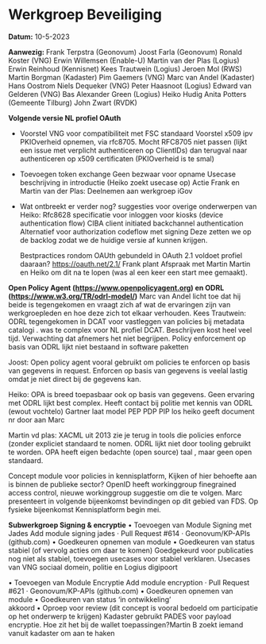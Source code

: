# Werkgroep Beveiliging

**Datum:** 10-5-2023

**Aanwezig:** 
Frank Terpstra	(Geonovum)
Joost Farla	(Geonovum)
Ronald Koster	(VNG)
Erwin Willemsen	(Enable-U)
Martin van der Plas	(Logius)
Erwin Reinhoud	(Kennisnet)
Kees Trautwein (Logius)
Jeroen Mol	(RWS)
Martin Borgman (Kadaster)
Pim Gaemers (VNG)
Marc van Andel (Kadaster)
Hans Oostrom
Niels Dequeker	(VNG)
Peter Haasnoot (Logius)
Edward van Gelderen	(VNG)
Bas	
Alexander Green (Logius)
Heiko Hudig
Anita Potters (Gemeente Tilburg)
John Zwart	(RVDK)

**Volgende versie NL profiel OAuth**
*	Voorstel VNG voor compatibiliteit met FSC standaard
Voorstel x509 ipv PKIOverheid opnemen, via rfc8705. Mocht RFC8705 niet passen (lijkt een issue met verplicht authenticeren op ClientIDs) dan terugval naar authenticeren op x509 certificaten (PKIOverheid is te smal)
*	Toevoegen token exchange
	Geen bezwaar voor opname
	Usecase beschrijving in introductie (Heiko zoekt usecase op)
	Actie Frank en Martin van der Plas: Deelnemen aan werkgroep iGov
*	Wat ontbreekt er verder nog?
	suggesties voor overige onderwerpen van Heiko:
	Rfc8628 specificatie voor inloggen voor kiosks (device authentication flow)
	CIBA client initiated backchannel authentication
	Alternatief voor authorization codeflow met signing
	Deze zetten we op de backlog zodat we de huidige versie af kunnen krijgen.
	
	
	Bestpractices rondom OAUth gebundeld in OAuth 2.1 voldoet profiel daaraan? https://oauth.net/2.1/
	Frank plant Afspraak met Martin Martin en Heiko om dit na te lopen (was al een keer een start mee gemaakt).

**Open Policy Agent (https://www.openpolicyagent.org) en ODRL (https://www.w3.org/TR/odrl-model/)**
Marc van Andel licht toe dat hij beide is tegengekomen en vraagt zich af wat de ervaringen zijn van werkgroepleden en hoe deze zich tot elkaar verhouden.
Kees Trautwein: ODRL tegengekomen in DCAT voor vastleggen van policies bij metadata catalogi . was  te complex voor NL profiel DCAT. Beschrijven kost heel veel tijd. Verwachting dat afnemers het niet begrijpen.
Policy enforcement op basis van ODRL lijkt niet bestaand in software paketten

Joost: Open policy agent vooral gebruikt om policies te enforcen op basis van gegevens in request. Enforcen op basis van gegevens is veelal lastig omdat je niet direct bij de gegevens kan.

Heiko: OPA is breed toepasbaar ook op basis van gegevens. Geen ervaring met ODRL lijkt best complex. Heeft contact bij politie met kennis van ODRL (ewout vochtelo)
Gartner laat model PEP PDP PIP los heiko geeft document nr door aan Marc

Martin vd plas: XACML uit 2013 zie je terug in tools die policies enforce (zonder expliciet standaard te nomen. ODRL lijkt niet door tooling gebruikt te worden.
OPA heeft eigen bedachte (open source) taal , maar geen open standaard.

Concept module voor policies in kennisplatform, Kijken of hier behoefte aan is binnen de publieke sector?
OpenID heeft workinggroup finegrained access control, nieuwe workinggroup suggestie om die te volgen.
Marc presenteert in volgende bijeenkomst bevindingen op dit gebied van FDS. Op fysieke bijeenkomst Kennisplatform begin mei.

**Subwerkgroep Signing & encryptie**
•         Toevoegen van Module Signing met Jades
Add module signing jades · Pull Request #614 · Geonovum/KP-APIs (github.com)
•         Goedkeuren opnemen van module
•         Goedkeuren van status stabiel (of vervolg acties om daar te komen)
Goedgekeurd voor publicaties nog niet als stabiel, toevoegen usecases voor stabiel verklaren. Usecases van VNG sociaal domein, politie en Logius digipoort
 
•	Toevoegen van Module Encryptie
Add module encryption  · Pull Request #621 · Geonovum/KP-APIs (github.com)
•         Goedkeuren opnemen van module
•         Goedkeuren van status ‘in ontwikkeling’  
	akkoord
•         Oproep voor review (dit concept is vooral bedoeld om participatie op het onderwerp te krijgen) Kadaster gebruikt PADES voor payload encryptie. 
Hoe zit het bij de wallet toepassingen?Martin B zoekt iemand vanuit kadaster om  aan te haken







